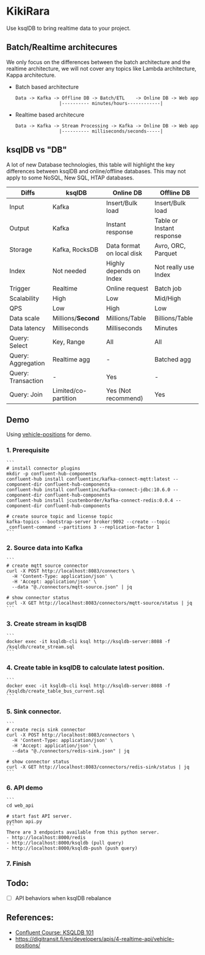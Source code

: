 # KikiRara

Use ksqlDB to bring realtime data to your project.


## Batch/Realtime architecures

We only focus on the differences between the batch architecture and the realtime architecture, we will not cover any topics like Lambda architecture, Kappa architecture.

- Batch based architecture
  ```
  Data -> Kafka -> Offline DB -> Batch/ETL    -> Online DB -> Web app
                  |---------- minutes/hours------------|
  ```

- Realtime based architecure
  ```
  Data -> Kafka -> Stream Processing -> Kafka -> Online DB -> Web app
                  |---------- milliseconds/seconds-----|
  ```

## ksqlDB vs "DB"

A lot of new Database technologies, this table will highlight the key differences between ksqlDB and online/offline databases. This may not apply to some NoSQL, New SQL, HTAP databases.

| Diffs              | ksqlDB               | Online DB                 | Offline DB                |
| ------------------ | -------------------- | ------------------------- | ------------------------- |
| Input              | Kafka                | Insert/Bulk load          | Insert/Bulk load          |
| Output             | Kafka                | Instant response          | Table or Instant response |
| Storage            | Kafka, RocksDB       | Data format on local disk | Avro, ORC, Parquet        |
| Index              | Not needed           | Highly depends on Index   | Not really use Index      |
| Trigger            | Realtime             | Online request            | Batch job                 |
| Scalability        | High                 | Low                       | Mid/High                  |
| QPS                | Low                  | High                      | Low                       |
| Data scale         | Millions/**Second**  | Millions/Table            | Billions/Table            |
| Data latency       | Milliseconds         | Milliseconds              | Minutes                   |
| Query: Select      | Key, Range           | All                       | All                       |
| Query: Aggregation | Realtime agg         | -                         | Batched agg               |
| Query: Transaction | -                    | Yes                       | -                         |
| Query: Join        | Limited/co-partition | Yes (Not recommend)       | Yes                       |

## Demo

Using [vehicle-positions](https://digitransit.fi/en/developers/apis/4-realtime-api/vehicle-positions/) for demo.

### 1. Prerequisite
    ```
    # install connector plugins
    mkdir -p confluent-hub-components
    confluent-hub install confluentinc/kafka-connect-mqtt:latest --component-dir confluent-hub-components
    confluent-hub install confluentinc/kafka-connect-jdbc:10.6.0 --component-dir confluent-hub-components
    confluent-hub install jcustenborder/kafka-connect-redis:0.0.4 --component-dir confluent-hub-components

    # create source topic and license topic
    kafka-topics --bootstrap-server broker:9092 --create --topic _confluent-command --partitions 3 --replication-factor 1
    ```
### 2. Source data into Kafka
    ```
    # create mqtt source connector
    curl -X POST http://localhost:8083/connectors \
      -H 'Content-Type: application/json' \
      -H 'Accept: application/json' \
      --data "@./connectors/mqtt-source.json" | jq

    # show connector status
    curl -X GET http://localhost:8083/connectors/mqtt-source/status | jq
    ```
### 3. Create stream in ksqlDB
    ```
    docker exec -it ksqldb-cli ksql http://ksqldb-server:8088 -f /ksqldb/create_stream.sql
    ```
### 4. Create table in ksqlDB to calculate latest position.
    ```
    docker exec -it ksqldb-cli ksql http://ksqldb-server:8088 -f /ksqldb/create_table_bus_current.sql
    ```
### 5. Sink connector.
    ```
    # create recis sink connector
    curl -X POST http://localhost:8083/connectors \
      -H 'Content-Type: application/json' \
      -H 'Accept: application/json' \
      --data "@./connectors/redis-sink.json" | jq

    # show connector status
    curl -X GET http://localhost:8083/connectors/redis-sink/status | jq
    ```
### 6. API demo
    ```
    cd web_api
    
    # start fast API server.
    python api.py
    ```
    There are 3 endpoints available from this python server.
    - http://localhost:8000/redis
    - http://localhost:8000/ksqldb (pull query)
    - http://localhost:8000/ksqldb-push (push query)
### 7. Finish

## Todo:
- [ ] API behaviors when ksqlDB rebalance

## References:
- [Confluent Course: KSQLDB 101](https://developer.confluent.io/learn-kafka/ksqldb/intro/)
- https://digitransit.fi/en/developers/apis/4-realtime-api/vehicle-positions/